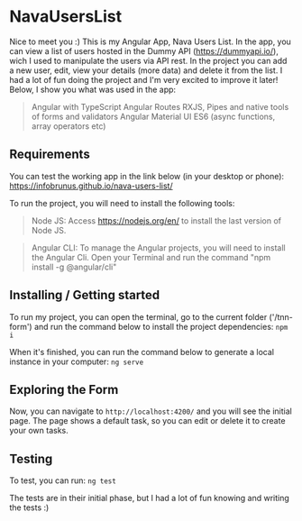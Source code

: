 # NavaUsersList

Nice to meet you :) 
This is my Angular App, Nava Users List. 
In the app, you can view a list of users hosted in the Dummy API (https://dummyapi.io/), wich I used to manipulate the users via API rest.
In the project you can add a new user, edit, view your details (more data) and delete it from the list. 
I had a lot of fun doing the project and I'm very excited to improve it later! Below, I show you what was used in the app:

> Angular with TypeScript
> Angular Routes
> RXJS, Pipes and native tools of forms and validators
> Angular Material UI
> ES6 (async functions, array operators etc)

## Requirements

You can test the working app in the link below (in your desktop or phone):
https://infobrunus.github.io/nava-users-list/

To run the project, you will need to install the following tools:

> Node JS: Access https://nodejs.org/en/ to install the last version of Node JS. 

> Angular CLI: To manage the Angular projects, you will need to install the Angular Cli. Open your Terminal and run the command "npm install -g @angular/cli"

## Installing / Getting started

To run my project, you can open the terminal, go to the current folder ('/tnn-form') and run the command below to install the project dependencies:
`npm i`

When it's finished, you can run the command below to generate a local instance in your computer:
`ng serve`

## Exploring the Form

Now, you can navigate to `http://localhost:4200/` and you will see the initial page. 
The page shows a default task, so you can edit or delete it to create your own tasks.

## Testing

To test, you can run:
`ng test`

The tests are in their initial phase, but I had a lot of fun knowing and writing the tests :)
